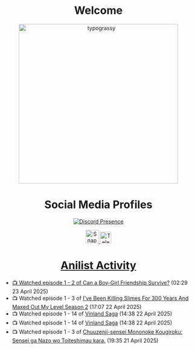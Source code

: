 <div align="center">

# Welcome
<a href="https://github.com/kawarimidoll/typograssy">
    <img alt="typograssy" src="https://typograssy.deno.dev/api?text=%E3%82%88%E3%81%86%E3%81%93%E3%81%9D%E3%81%BF%E3%81%AA%E3%81%95%E3%82%93%20-%20Sheby--&&l0=none&l1=82d9d0&l2=027353&l3=038c4c&l4=01402e&bg=none&frame=none&speed=100&comment=" width="421.99">
</a>

</div>

<div align="center">

# Social Media Profiles

[![Discord Presence](https://lanyard.cnrad.dev/api/612532963938271232)](https://discord.com/users/612532963938271232)


<a href="https://www.snapchat.com/add/a.sheby" title="Snapchat Profile">
    <img src="https://www.freepnglogos.com/uploads/snapchat-logo-png-0.png" width="35" alt="Snapchat Logo" />


<a href="https://t.me/ASheby" title="Telegram Profile">
    <img src="https://www.freepnglogos.com/uploads/telegram-logo-png-0.png" width="30" alt="Telegram Logo" />


</div>

<div align="center">

# Anilist Activity

</div>

<!-- ANILIST_ACTIVITY:start -->

-   📺 Watched episode 1 - 2 of [Can a Boy-Girl Friendship Survive?](https://anilist.co/anime/153554) (02:29 23 April 2025)
-   📺 Watched episode 1 - 3 of [I've Been Killing Slimes For 300 Years And Maxed Out My Level Season 2](https://anilist.co/anime/143337) (17:07 22 April 2025)
-   📺 Watched episode 1 - 14 of [Vinland Saga](https://anilist.co/anime/101348) (14:38 22 April 2025)
-   📺 Watched episode 1 - 14 of [Vinland Saga](https://anilist.co/anime/101348) (14:38 22 April 2025)
-   📺 Watched episode 1 - 3 of [Chuuzenji-sensei Mononoke Kougiroku: Sensei ga Nazo wo Toiteshimau kara.](https://anilist.co/anime/182419) (19:35 21 April 2025)

<!-- ANILIST_ACTIVITY:end -->
